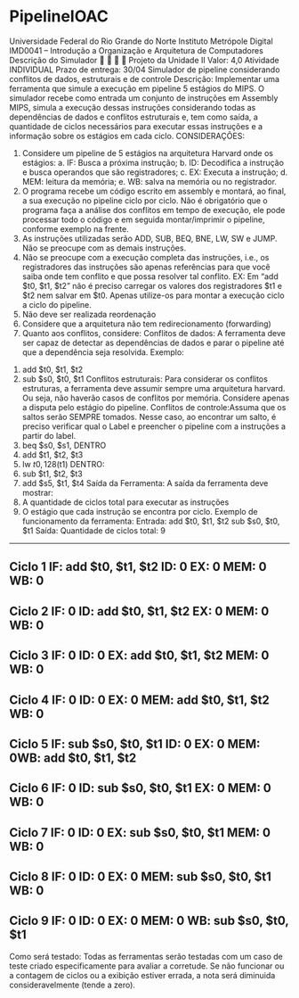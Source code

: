 # PipelineIOAC
Universidade Federal do Rio Grande do Norte
Instituto Metrópole Digital
IMD0041 – Introdução a Organização e Arquitetura de Computadores
Descrição do Simulador




Projeto da Unidade II
Valor: 4,0
Atividade INDIVIDUAL
Prazo de entrega: 30/04
Simulador de pipeline considerando conflitos de dados, estruturais e de controle
Descrição: Implementar uma ferramenta que simule a execução em pipeline 5 estágios do MIPS. O
simulador recebe como entrada um conjunto de instruções em Assembly MIPS, simula a execução dessas
instruções considerando todas as dependências de dados e conflitos estruturais e, tem como saída, a
quantidade de ciclos necessários para executar essas instruções e a informação sobre os estágios em cada
ciclo.
CONSIDERAÇÕES:
1) Considere um pipeline de 5 estágios na arquitetura Harvard onde os estágios:
a. IF: Busca a próxima instrução;
b. ID: Decodifica a instrução e busca operandos que são registradores;
c. EX: Executa a instrução;
d. MEM: leitura da memória;
e. WB: salva na memória ou no registrador.
2) O programa recebe um código escrito em assembly e montará, ao final, a sua execução no pipeline
ciclo por ciclo. Não é obrigatório que o programa faça a análise dos conflitos em tempo de
execução, ele pode processar todo o código e em seguida montar/imprimir o pipeline, conforme
exemplo na frente.
3) As instruções utilizadas serão ADD, SUB, BEQ, BNE, LW, SW e JUMP. Não se preocupe com as
demais instruções.
4) Não se preocupe com a execução completa das instruções, i.e., os registradores das instruções são
apenas referências para que você saiba onde tem conflito e que possa resolver tal conflito. EX: Em
“add $t0, $t1, $t2” não é preciso carregar os valores dos registradores $t1 e $t2 nem salvar em $t0.
Apenas utilize-os para montar a execução ciclo a ciclo do pipeline.
5) Não deve ser realizada reordenação
6) Considere que a arquitetura não tem redirecionamento (forwarding)
7) Quanto aos conflitos, considere:
Conflitos de dados:
A ferramenta deve ser capaz de detectar as dependências de dados e parar o pipeline até que a dependência
seja resolvida. Exemplo:
1. add $t0, $t1, $t2
2. sub $s0, $t0, $t1
Conflitos estruturais:
Para considerar os conflitos estruturas, a ferramenta deve assumir sempre uma arquitetura harvard. Ou
seja, não haverão casos de conflitos por memória. Considere apenas a disputa pelo estágio do pipeline.
Conflitos de controle:Assuma que os saltos serão SEMPRE tomados. Nesse caso, ao encontrar um salto, é preciso verificar qual
o Label e preencher o pipeline com a instruções a partir do label.
1. beq $s0, $s1, DENTRO
2. add $t1, $t2, $t3
3. lw $t0, 128($t1)
DENTRO:
4. sub $t1, $t2, $t3
5. add $s5, $t1, $t4
Saída da Ferramenta:
A saída da ferramenta deve mostrar:
1. A quantidade de ciclos total para executar as instruções
2. O estágio que cada instrução se encontra por ciclo.
Exemplo de funcionamento da ferramenta:
Entrada:
add $t0, $t1, $t2
sub $s0, $t0, $t1
Saída:
Quantidade de ciclos total: 9
-------------------------------------------------------
Ciclo 1
IF:
add $t0, $t1, $t2
ID:
0
EX:
0
MEM: 0
WB:
0
---------------------------------------------------------
Ciclo 2
IF:
0
ID:
add $t0, $t1, $t2
EX:
0
MEM: 0
WB:
0
---------------------------------------------------------
Ciclo 3
IF:
0
ID:
0
EX:
add $t0, $t1, $t2
MEM: 0
WB:
0
---------------------------------------------------------
Ciclo 4
IF:
0
ID:
0
EX:
0
MEM: add $t0, $t1, $t2
WB:
0
---------------------------------------------------------
Ciclo 5
IF:
sub $s0, $t0, $t1
ID:
0
EX:
0
MEM: 0WB:
add $t0, $t1, $t2
---------------------------------------------------------
Ciclo 6
IF:
0
ID:
sub $s0, $t0, $t1
EX:
0
MEM: 0
WB:
0
---------------------------------------------------------
Ciclo 7
IF:
0
ID:
0
EX:
sub $s0, $t0, $t1
MEM: 0
WB:
0
---------------------------------------------------------
Ciclo 8
IF:
0
ID:
0
EX:
0
MEM: sub $s0, $t0, $t1
WB:
0
---------------------------------------------------------
Ciclo 9
IF:
0
ID:
0
EX:
0
MEM: 0
WB:
sub $s0, $t0, $t1
---------------------------------------------------------

Como será testado:
Todas as ferramentas serão testadas com um caso de teste criado especificamente para avaliar a corretude.
Se não funcionar ou a contagem de ciclos ou a exibição estiver errada, a nota será diminuida
consideravelmente (tende a zero).
